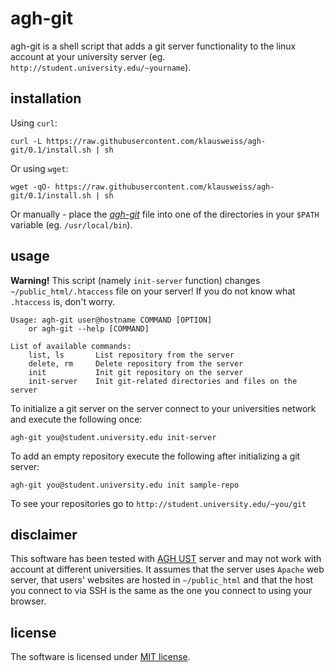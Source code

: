 # agh-git

agh-git is a shell script that adds a git server functionality to the linux account at your university server (eg. `http://student.university.edu/~yourname`).

## installation

Using `curl`:

    curl -L https://raw.githubusercontent.com/klausweiss/agh-git/0.1/install.sh | sh
    
Or using `wget`:

    wget -qO- https://raw.githubusercontent.com/klausweiss/agh-git/0.1/install.sh | sh
    
Or manually - place the *[agh-git](https://github.com/klausweiss/agh-git/blob/0.1/agh-git)* file into one of the directories in your `$PATH` variable (eg. `/usr/local/bin`).


## usage

**Warning!** This script (namely `init-server` function) changes `~/public_html/.htaccess` file on your server! If you do not know what `.htaccess` is, don't worry.


    Usage: agh-git user@hostname COMMAND [OPTION]
        or agh-git --help [COMMAND]

    List of available commands:
        list, ls       List repository from the server
        delete, rm     Delete repository from the server
        init           Init git repository on the server
        init-server    Init git-related directories and files on the server


To initialize a git server on the server connect to your universities network and execute the following once:

    agh-git you@student.university.edu init-server
    
To add an empty repository execute the following after initializing a git server:

    agh-git you@student.university.edu init sample-repo
    
To see your repositories go to `http://student.university.edu/~you/git`

## disclaimer

This software has been tested with [AGH UST](http://www.agh.edu.pl) server and may not work with account at different universities. It assumes that the server uses `Apache` web server, that users' websites are hosted in `~/public_html` and that the host you connect to via SSH is the same as the one you connect to using your browser.


## license

The software is licensed under [MIT license](https://opensource.org/licenses/MIT).
